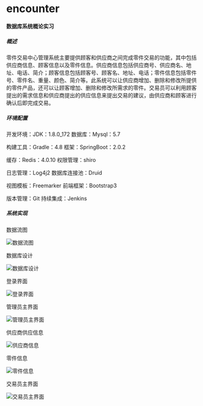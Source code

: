 # encounter

**数据库系统概论实习**

##### 概述

零件交易中心管理系统主要提供顾客和供应商之间完成零件交易的功能，其中包括供应商信息、顾客信息以及零件信息。供应商信息包括供应商号、供应商名、地址、电话、简介；顾客信息包括顾客号、顾客名、地址、电话；零件信息包括零件号、零件名、重量、颜色、简介等。此系统可以让供应商增加、删除和修改所提供的零件产品，还可以让顾客增加、删除和修改所需求的零件。交易员可以利用顾客提出的需求信息和供应商提出的供应信息来提出交易的建议，由供应商和顾客进行确认后即完成交易。

##### 环境配置

开发环境：JDK：1.8.0_172                             数据库：Mysql：5.7

构建工具：Gradle：4.8                                   框架：SpringBoot：2.0.2

缓存：Redis：4.0.10                      		权限管理：shiro

日志管理：Log4j2                                          数据库连接池：Druid

视图模板：Freemarker                                    前端框架：Bootstrap3

版本管理：Git                                                持续集成：Jenkins

##### 系统实现

数据流图

![数据流图](http://otmfpj0s2.bkt.clouddn.com/encounter/1.png)

数据库设计

![数据库设计](http://otmfpj0s2.bkt.clouddn.com/encounter/2.png)

登录界面

![登录界面](http://otmfpj0s2.bkt.clouddn.com/encounter/3.png)

管理员主界面

![管理员主界面](http://otmfpj0s2.bkt.clouddn.com/encounter/4.png)

供应商供应信息

![供应商信息](http://otmfpj0s2.bkt.clouddn.com/encounter/5.png)

零件信息

![零件信息](http://otmfpj0s2.bkt.clouddn.com/encounter/6.png)

交易员主界面

![交易员主界面](http://otmfpj0s2.bkt.clouddn.com/encounter/7.png)

